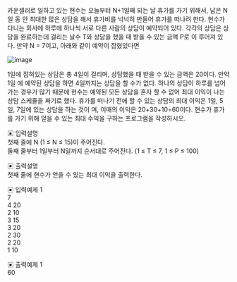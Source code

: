 카운셀러로 일하고 있는 현수는 오늘부터 N+1일째 되는 날 휴가를 가기 위해서, 남은 N일 동 안 최대한 많은 상담을 해서 휴가비를 넉넉히 만들어 휴가를 떠나려 한다.
현수가 다니는 회사에 하루에 하나씩 서로 다른 사람의 상담이 예약되어 있다.
각각의 상담은 상담을 완료하는데 걸리는 날수 T와 상담을 했을 때 받을 수 있는 금액 P로 이 루어져 있다.
만약 N = 7이고, 아래와 같이 예약이 잡혔있다면


![image](https://user-images.githubusercontent.com/45524783/142890482-f8305781-9aff-48d8-b789-38a8e7e01f66.png)


1일에 잡혀있는 상담은 총 4일이 걸리며, 상담했을 때 받을 수 있는 금액은 20이다. 만약 1일 에 예약된 상담을 하면 4일까지는 상담을 할 수가 없다.
하나의 상담이 하루를 넘어가는 경우가 많기 때문에 현수는 예약된 모든 상담을 혼자 할 수 없어 최대 이익이 나는 상담 스케쥴을 짜기로 했다.
휴가를 떠나기 전에 할 수 있는 상담의 최대 이익은 1일, 5일, 7일에 있는 상담을 하는 것이 며, 이때의 이익은 20+30+10=60이다.
현수가 휴가를 가기 위해 얻을 수 있는 최대 수익을 구하는 프로그램을 작성하시오.


▣ 입력설명       
첫째 줄에 N (1 ≤ N ≤ 15)이 주어진다.      
둘째 줄부터 1일부터 N일까지 순서대로 주어진다. (1 ≤ T ≤ 7, 1 ≤ P ≤ 100)


▣ 출력설명     
첫째 줄에 현수가 얻을 수 있는 최대 이익을 출력한다.


▣ 입력예제 1  
7       
4 20      
2 10       
3 15       
3 20      
2 30       
2 20        
1 10


▣ 출력예제 1     
60
